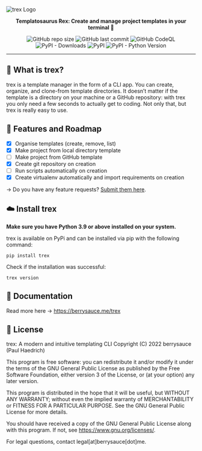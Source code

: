 <img alt="trex Logo" src="https://cdn.berrysauce.me/assets/trex-banner.jpg">
<p align="center"><strong>Templatosaurus Rex: Create and manage project templates in your terminal 🦖</strong></p>
<p align="center">
    <img alt="GitHub repo size" src="https://img.shields.io/github/repo-size/berrysauce/trex?label=size">
    <img alt="GitHub last commit" src="https://img.shields.io/github/last-commit/berrysauce/trex">
    <img alt="GitHub CodeQL" src="https://github.com/berrysauce/trex/actions/workflows/codeql-analysis.yml/badge.svg">
    <img alt="PyPI - Downloads" src="https://img.shields.io/pypi/dm/trex?label=PyPi%20downloads">
    <img alt="PyPI" src="https://img.shields.io/pypi/v/trex">
    <img alt="PyPI - Python Version" src="https://img.shields.io/pypi/pyversions/trex">
</p>

---

## 🦖 What is trex?
trex is a template manager in the form of a CLI app. You can create, organize, and clone-from template directories. It doesn’t matter if the template is a directory on your machine or a GitHub repository: with trex you only need a few seconds to actually get to coding. Not only that, but trex is really easy to use.

## 🚧 Features and Roadmap
- [x] Organise templates (create, remove, list)
- [x] Make project from local directory template
- [ ] Make project from GitHub template  
- [x] Create git repository on creation
- [ ] Run scripts automatically on creation
- [x] Create virtualenv automatically and import requirements on creation

→ Do you have any feature requests? [Submit them here](https://github.com/berrysauce/trex/issues).

## ☁️ Install trex
**Make sure you have Python 3.9 or above installed on your system.**

trex is available on PyPi and can be installed via pip with the following command:
```
pip install trex
```
Check if the installation was successful:
```
trex version
```

## 📘 Documentation
Read more here → https://berrysauce.me/trex

## 📜 License

trex: A modern and intuitive templating CLI
Copyright (C) 2022 berrysauce (Paul Haedrich)

This program is free software: you can redistribute it and/or modify
it under the terms of the GNU General Public License as published by
the Free Software Foundation, either version 3 of the License, or
(at your option) any later version.

This program is distributed in the hope that it will be useful,
but WITHOUT ANY WARRANTY; without even the implied warranty of
MERCHANTABILITY or FITNESS FOR A PARTICULAR PURPOSE.  See the
GNU General Public License for more details.

You should have received a copy of the GNU General Public License
along with this program.  If not, see <https://www.gnu.org/licenses/>.

For legal questions, contact legal[at]berrysauce[dot]me.
